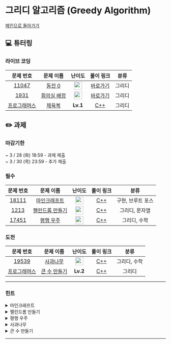 # 그리디 알고리즘 (Greedy Algorithm)

[메인으로 돌아가기](https://github.com/Altu-Bitu-Official/Altu-Bitu-4)

## 💻 튜터링

### 라이브 코딩

|                                                 문제 번호                                                  |                                              문제 이름                                               |                                       난이도                                       |  풀이 링크   |  분류  |
| :--------------------------------------------------------------------------------------------------------: | :--------------------------------------------------------------------------------------------------: | :--------------------------------------------------------------------------------: | :----------: | :----: |
|                 <a href="https://www.acmicpc.net/problem/11047" target="_blank">11047</a>                  |              <a href="https://www.acmicpc.net/problem/11047" target="_blank">동전 0</a>              | <img height="25px" width="25px" src="https://static.solved.ac/tier_small/7.svg"/>  | [바로가기]() | 그리디 |
|                  <a href="https://www.acmicpc.net/problem/1931" target="_blank">1931</a>                   |            <a href="https://www.acmicpc.net/problem/1931" target="_blank">회의실 배정</a>            | <img height="25px" width="25px" src="https://static.solved.ac/tier_small/10.svg"/> | [바로가기]() | 그리디 |
| <a href="https://school.programmers.co.kr/learn/courses/30/lessons/42862" target="_blank">프로그래머스</a> | <a href="https://school.programmers.co.kr/learn/courses/30/lessons/42862" target="_blank">체육복</a> |                                      **Lv.1**                                      |   [C++]()    | 그리디 |

## ✏️ 과제

### 마감기한

~ 3 / 28 (화) 18:59 - 과제 제출 </br>
~ 3 / 30 (목) 23:59 - 추가 제출 </br>

### 필수

|                                 문제 번호                                 |                                     문제 이름                                      |                                      난이도                                       | 풀이 링크 |       분류        |
| :-----------------------------------------------------------------------: | :--------------------------------------------------------------------------------: | :-------------------------------------------------------------------------------: | :-------: | :---------------: |
| <a href="https://www.acmicpc.net/problem/18111" target="_blank">18111</a> |  <a href="https://www.acmicpc.net/problem/18111" target="_blank">마인크래프트</a>  | <img height="25px" width="25px" src="https://static.solved.ac/tier_small/9.svg"/> |  [C++]()  | 구현, 브루트 포스 |
|  <a href="https://www.acmicpc.net/problem/1213" target="_blank">1213</a>  | <a href="https://www.acmicpc.net/problem/1213" target="_blank">팰린드롬 만들기</a> | <img height="25px" width="25px" src="https://static.solved.ac/tier_small/8.svg"/> |  [C++]()  |  그리디, 문자열   |
| <a href="https://www.acmicpc.net/problem/17451" target="_blank">17451</a> |   <a href="https://www.acmicpc.net/problem/17451" target="_blank">평행 우주</a>    | <img height="25px" width="25px" src="https://static.solved.ac/tier_small/8.svg"/> |  [C++]()  |   그리디, 수학    |

### 도전

|                                                 문제 번호                                                  |                                                 문제 이름                                                  |                                       난이도                                       | 풀이 링크 |     분류     |
| :--------------------------------------------------------------------------------------------------------: | :--------------------------------------------------------------------------------------------------------: | :--------------------------------------------------------------------------------: | :-------: | :----------: |
|                 <a href="https://www.acmicpc.net/problem/19539" target="_blank">19539</a>                  |                <a href="https://www.acmicpc.net/problem/19539" target="_blank">사과나무</a>                | <img height="25px" width="25px" src="https://static.solved.ac/tier_small/11.svg"/> |  [C++]()  | 그리디, 수학 |
| <a href="https://school.programmers.co.kr/learn/courses/30/lessons/42883" target="_blank">프로그래머스</a> | <a href="https://school.programmers.co.kr/learn/courses/30/lessons/42883" target="_blank">큰 수 만들기</a> |                                      **Lv.2**                                      |  [C++]()  |    그리디    |

---

### 힌트

<details>
<summary>마인크래프트</summary>
<div markdown="1">
&nbsp;&nbsp;&nbsp;&nbsp;블록 높이의 최댓값을 살펴보아요. 입력의 크기가 작을 땐 어떻게 접근하면 좋을까요?
</div>
</details>

<details>
<summary>팰린드롬 만들기</summary>
<div markdown="1">
&nbsp;&nbsp;&nbsp;&nbsp;팰린드롬이 존재하려면 어떤 조건을 만족해야 할까요?
</div>
</details>

<details>
<summary>평행 우주</summary>
<div markdown="1">
&nbsp;&nbsp;&nbsp;&nbsp;자료형마다 값의 범위가 정해져 있다는걸 명심하세요. 어디에서부터 속도를 확인하는 게 더 유리할까요?
</div>
</details>

<details>
<summary>사과나무</summary>
<div markdown="1">
&nbsp;&nbsp;&nbsp;&nbsp;골드라고 겁먹지 말아요:) 나무가 자라는 높이의 수학적인 성질을 이용하면 어렵지 않은 문제입니다!
</div>
</details>

<details>
<summary>큰 수 만들기</summary>
<div markdown="1">
&nbsp;&nbsp;&nbsp;&nbsp;앞에 있는 숫자를 버리지 않고 뒤에 있는 숫자를 버리는 조건이 무엇일까요?
</div>
</details>

---

